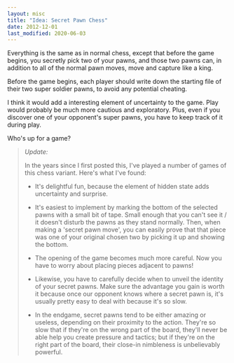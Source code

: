 ```yaml
---
layout: misc
title: "Idea: Secret Pawn Chess"
date: 2012-12-01
last_modified: 2020-06-03
---
```


Everything is the same as in normal chess, except that before the game begins, you secretly pick two of your pawns, and those two pawns can, in addition to all of the normal pawn moves, move and capture like a king.

Before the game begins, each player should write down the starting file of their two super soldier pawns, to avoid any potential cheating.<!--more-->

I think it would add a interesting element of uncertainty to the game. Play would probably be much more cautious and exploratory. Plus, even if you discover one of your opponent's super pawns, you have to keep track of it during play.

Who's up for a game?

> *Update:*
> 
> In the years since I first posted this, I've played a number of games of this chess variant. Here's what I've found:
> 
> - It's delightful fun, because the element of hidden state adds uncertainty and surprise.
>
> - It's easiest to implement by marking the bottom of the selected pawns with a small bit of tape. Small enough that you can't see it / it doesn't disturb the pawns as they stand normally. Then, when making a 'secret pawn move', you can easily prove that that piece was one of your original chosen two by picking it up and showing the bottom.
>
> - The opening of the game becomes much more careful. Now you have to worry about placing pieces adjacent to pawns!
>
> - Likewise, you have to carefully decide when to unveil the identity of your secret pawns. Make sure the advantage you gain is worth it because once our opponent knows where a secret pawn is, it's usually pretty easy to deal with because it's so slow.
>
> - In the endgame, secret pawns tend to be either amazing or useless, depending on their proximity to the action. They're so slow that if they're on the wrong part of the board, they'll never be able help you create pressure and tactics; but if they're on the right part of the board, their close-in nimbleness is unbelievably powerful.
